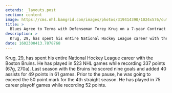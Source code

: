 ```yaml
--- 
extends: _layouts.post 
section: content 
image: https://cms.nhl.bamgrid.com/images/photos/319414390/1024x576/cut.jpg 
title: > 
  Blues Agree to Terms with Defenseman Torey Krug on a 7-year Contract 
description: > 
  Krug, 29, has spent his entire National Hockey League career with the Boston Bruins.He has played in 523 NHL games while recording 337 points (67g, 270a).Last season with the Bruins he scored nine goals and added 40 assists for 49 points in 61 games.Prior to the pause, he was going to exceed the 50 point mark for the 4th straight season.He has played in 75 career playoff games while recording 52 points. 
date: 1602300413.7878768 
--- 
```

Krug, 29, has spent his entire National Hockey League career with the Boston Bruins. He has played in 523 NHL games while recording 337 points (67g, 270a). Last season with the Bruins he scored nine goals and added 40 assists for 49 points in 61 games. Prior to the pause, he was going to exceed the 50 point mark for the 4th straight season. He has played in 75 career playoff games while recording 52 points.
